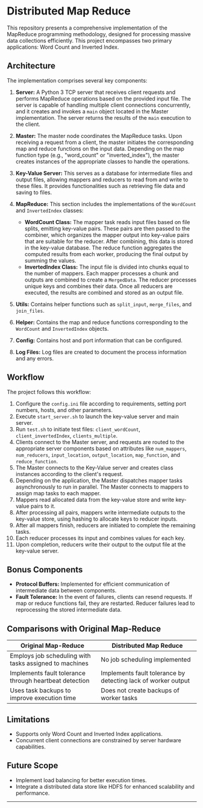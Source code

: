 # Distributed Map Reduce

This repository presents a comprehensive implementation of the MapReduce programming methodology, designed for processing massive data collections efficiently. This project encompasses two primary applications: Word Count and Inverted Index.

## Architecture

The implementation comprises several key components:

1. **Server:** A Python 3 TCP server that receives client requests and performs MapReduce operations based on the provided input file. The server is capable of handling multiple client connections concurrently, and it creates and invokes a `main` object located in the Master implementation. The server returns the results of the `main` execution to the client.

2. **Master:** The master node coordinates the MapReduce tasks. Upon receiving a request from a client, the master initiates the corresponding map and reduce functions on the input data. Depending on the map function type (e.g., "word_count" or "inverted_index"), the master creates instances of the appropriate classes to handle the operations.

3. **Key-Value Server:** This serves as a database for intermediate files and output files, allowing mappers and reducers to read from and write to these files. It provides functionalities such as retrieving file data and saving to files.

4. **MapReduce:** This section includes the implementations of the `WordCount` and `InvertedIndex` classes:
   - **WordCount Class:** The mapper task reads input files based on file splits, emitting key-value pairs. These pairs are then passed to the combiner, which organizes the mapper output into key-value pairs that are suitable for the reducer. After combining, this data is stored in the key-value database. The reduce function aggregates the computed results from each worker, producing the final output by summing the values.
   - **InvertedIndex Class:** The input file is divided into chunks equal to the number of mappers. Each mapper processes a chunk and outputs are combined to create a `MergedData`. The reducer processes unique keys and combines their data. Once all reducers are executed, the results are combined and stored as an output file.

5. **Utils:** Contains helper functions such as `split_input`, `merge_files`, and `join_files`.

6. **Helper:** Contains the map and reduce functions corresponding to the `WordCount` and `InvertedIndex` objects.

7. **Config:** Contains host and port information that can be configured.

8. **Log Files:** Log files are created to document the process information and any errors.

## Workflow

The project follows this workflow:

1. Configure the `config.ini` file according to requirements, setting port numbers, hosts, and other parameters.
2. Execute `start_server.sh` to launch the key-value server and main server.
3. Run `test.sh` to initiate test files: `client_wordCount`, `client_invertedIndex`, `clients_multiple`.
4. Clients connect to the Master server, and requests are routed to the appropriate server components based on attributes like `num_mappers`, `num_reducers`, `input_location`, `output_location`, `map_function`, and `reduce_function`.
5. The Master connects to the Key-Value server and creates class instances according to the client's request.
6. Depending on the application, the Master dispatches mapper tasks asynchronously to run in parallel. The Master connects to mappers to assign map tasks to each mapper.
7. Mappers read allocated data from the key-value store and write key-value pairs to it.
8. After processing all pairs, mappers write intermediate outputs to the key-value store, using hashing to allocate keys to reducer inputs.
9. After all mappers finish, reducers are initiated to complete the remaining tasks.
10. Each reducer processes its input and combines values for each key.
11. Upon completion, reducers write their output to the output file at the key-value server.

## Bonus Components

- **Protocol Buffers:** Implemented for efficient communication of intermediate data between components.
- **Fault Tolerance:** In the event of failures, clients can resend requests. If map or reduce functions fail, they are restarted. Reducer failures lead to reprocessing the stored intermediate data.

## Comparisons with Original Map-Reduce

| Original Map-Reduce | Distributed Map Reduce |
|---------------------|------------------------|
| Employs job scheduling with tasks assigned to machines | No job scheduling implemented |
| Implements fault tolerance through heartbeat detection | Implements fault tolerance by detecting lack of worker output |
| Uses task backups to improve execution time | Does not create backups of worker tasks |

## Limitations

- Supports only Word Count and Inverted Index applications.
- Concurrent client connections are constrained by server hardware capabilities.

## Future Scope

- Implement load balancing for better execution times.
- Integrate a distributed data store like HDFS for enhanced scalability and performance.

---
